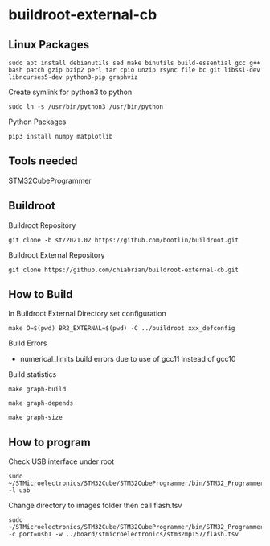 # buildroot-external-cb

## Linux Packages

```
sudo apt install debianutils sed make binutils build-essential gcc g++ bash patch gzip bzip2 perl tar cpio unzip rsync file bc git libssl-dev libncurses5-dev python3-pip graphviz
```

Create symlink for python3 to python

```
sudo ln -s /usr/bin/python3 /usr/bin/python
```

Python Packages
```
pip3 install numpy matplotlib
```

## Tools needed
STM32CubeProgrammer

## Buildroot
Buildroot Repository
```
git clone -b st/2021.02 https://github.com/bootlin/buildroot.git
```
Buildroot External Repository
```
git clone https://github.com/chiabrian/buildroot-external-cb.git
```

## How to Build
In Buildroot External Directory set configuration
```
make O=$(pwd) BR2_EXTERNAL=$(pwd) -C ../buildroot xxx_defconfig
```

Build Errors
* numerical_limits build errors due to use of gcc11 instead of gcc10

Build statistics
```
make graph-build
```
```
make graph-depends
```
```
make graph-size
```

## How to program
Check USB interface under root
```
sudo ~/STMicroelectronics/STM32Cube/STM32CubeProgrammer/bin/STM32_Programmer_CLI -l usb
```

Change directory to images folder then call flash.tsv
```
sudo ~/STMicroelectronics/STM32Cube/STM32CubeProgrammer/bin/STM32_Programmer_CLI -c port=usb1 -w ../board/stmicroelectronics/stm32mp157/flash.tsv
```
